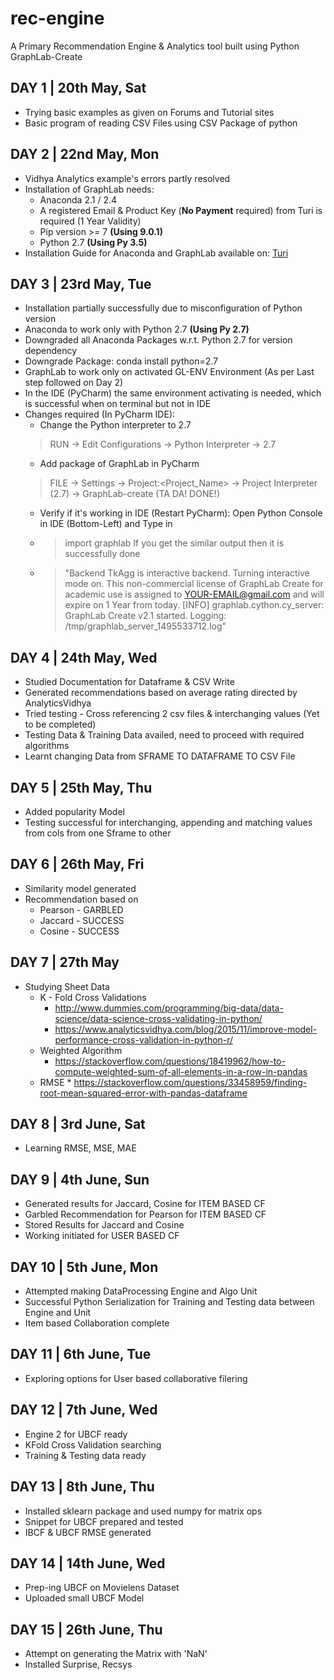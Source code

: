 # rec-engine
A Primary Recommendation Engine &amp; Analytics tool built using Python GraphLab-Create


## DAY 1 | 20th May, Sat
  * Trying basic examples as given on Forums and Tutorial sites
  * Basic program of reading CSV Files using CSV Package of python

## DAY 2 | 22nd May, Mon
  * Vidhya Analytics example's errors partly resolved
  * Installation of GraphLab needs:
    * Anaconda 2.1 / 2.4
    * A registered Email & Product Key (**No Payment** required) from Turi is required (1 Year Validity)
    * Pip version >= 7 **(Using 9.0.1)**
    * Python 2.7 **(Using Py 3.5)**
  * Installation Guide for Anaconda and GraphLab available on: [Turi](https://turi.com/download/install-graphlab-create.html)

## DAY 3 | 23rd May, Tue
 * Installation partially successfully due to misconfiguration of Python version
 * Anaconda to work only with Python 2.7 **(Using Py 2.7)**
 * Downgraded all Anaconda Packages w.r.t. Python 2.7 for version dependency
 * Downgrade Package: conda install python=2.7
 * GraphLab to work only on activated GL-ENV Environment (As per Last step followed on Day 2)
 * In the IDE (PyCharm)  the same environment activating is needed, which is successful when on terminal but not in IDE
 * Changes required (In PyCharm IDE):
    * Change the Python interpreter to 2.7
    > RUN -> Edit Configurations -> Python Interpreter -> 2.7
    * Add package of GraphLab in PyCharm
    > FILE -> Settings -> Project:<Project_Name> -> Project Interpreter (2.7) -> GraphLab-create (TA DA! DONE!)
    * Verify if it's working in IDE (Restart PyCharm): Open Python Console in IDE (Bottom-Left) and Type in
    * > import graphlab
    If you get the similar output then it is successfully done
    * > "Backend TkAgg is interactive backend. Turning interactive mode on. This non-commercial license of GraphLab Create for academic use is assigned to YOUR-EMAIL@gmail.com and will expire on 1 Year from today. [INFO] graphlab.cython.cy_server: GraphLab Create v2.1 started. Logging: /tmp/graphlab_server_1495533712.log"

## DAY 4 | 24th May, Wed
* Studied Documentation for Dataframe & CSV Write
* Generated recommendations based on average rating directed by AnalyticsVidhya
* Tried testing - Cross referencing 2 csv files & interchanging values (Yet to be completed)
* Testing Data & Training Data availed, need to proceed with required algorithms
* Learnt changing Data from SFRAME TO DATAFRAME TO CSV File

## DAY 5 | 25th May, Thu
* Added popularity Model
* Testing successful for interchanging, appending and matching values from cols from one Sframe to other

## DAY 6 | 26th May, Fri
* Similarity model generated
* Recommendation based on
    * Pearson - GARBLED
    * Jaccard - SUCCESS
    * Cosine - SUCCESS

## DAY 7 | 27th May
* Studying Sheet Data
	* K - Fold Cross Validations
		* http://www.dummies.com/programming/big-data/data-science/data-science-cross-validating-in-python/
		* https://www.analyticsvidhya.com/blog/2015/11/improve-model-performance-cross-validation-in-python-r/
	* Weighted Algorithm
		* https://stackoverflow.com/questions/18419962/how-to-compute-weighted-sum-of-all-elements-in-a-row-in-pandas
	* RMSE
			* https://stackoverflow.com/questions/33458959/finding-root-mean-squared-error-with-pandas-dataframe

## DAY 8 | 3rd June, Sat
* Learning RMSE, MSE, MAE

## DAY 9 | 4th June, Sun
* Generated results for Jaccard, Cosine for ITEM BASED CF
* Garbled Recommendation for Pearson for ITEM BASED CF
* Stored Results for Jaccard and Cosine
* Working initiated for USER BASED CF

## DAY 10 | 5th June, Mon
* Attempted making DataProcessing Engine and Algo Unit
* Successful Python Serialization for Training and Testing data between Engine and Unit
* Item based Collaboration complete

## DAY 11 | 6th June, Tue
* Exploring options for User based collaborative filering

## DAY 12 | 7th June, Wed
* Engine 2 for UBCF ready
* KFold Cross Validation searching
* Training & Testing data ready

## DAY 13 | 8th June, Thu
* Installed sklearn package and used numpy for matrix ops
* Snippet for UBCF prepared and tested
* IBCF & UBCF RMSE generated

## DAY 14 | 14th June, Wed
* Prep-ing UBCF on Movielens Dataset
* Uploaded small UBCF Model

## DAY 15 | 26th June, Thu
* Attempt on generating the Matrix with 'NaN'
* Installed Surprise, Recsys